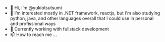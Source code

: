 - 👋 Hi, I’m @yukiotsutsumi
- 👀 I’m interested mostly in .NET framework, reactjs, but i'm also studying python, java, and other languages overall that I could use in personal and profissional ways
- 💞️ Currently working with fullstack development
- 📫 How to reach me ...

<!---
yukiotsutsumi/yukiotsutsumi is a ✨ special ✨ repository because its `README.md` (this file) appears on your GitHub profile.
You can click the Preview link to take a look at your changes.
--->
